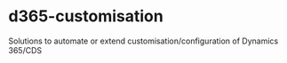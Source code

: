 # d365-customisation
Solutions to automate or extend customisation/configuration of Dynamics 365/CDS
